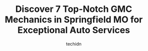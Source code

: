 ---
layout: ampstory
image: https://images.unsplash.com/photo-1573661687979-b1fe429b9da3?ixlib=rb-4.0.3&ixid=MnwxMjA3fDB8MHxwaG90by1wYWdlfHx8fGVufDB8fHx8&auto=format&fit=crop&w=640&h=853&q=80
author: techidn
featured: false
description: Looking for reliable and skilled GMC Mechanic in Springfield MO, USA? Your search ends here with the 7 best GMC Mechanic in town. With their expertise and commitment to delivering exceptiona
title: Discover 7 Top-Notch GMC Mechanics in Springfield MO for Exceptional Auto Services
cover:
   title: Discover 7 Top-Notch GMC Mechanics in Springfield MO for Exceptional Auto Services
   subtitle: Rickpate
   background: https://images.unsplash.com/photo-1573661687979-b1fe429b9da3?ixlib=rb-4.0.3&ixid=MnwxMjA3fDB8MHxwaG90by1wYWdlfHx8fGVufDB8fHx8&auto=format&fit=crop&w=640&h=853&q=80

pages: 
 - layout: thirds
   top: <h1>#1 Ricks Automotive</h1>
   bottom: "<p>I dont normally write reviews but Im so thankful to have needed to stop at Ricks. Me and the family were just passing through and we had issues with the wheels/v</p>"
   background: https://www.knot35.com/toplist/wp-content/uploads/2023/06/best-gmc-mechanic-1-in-springfield-mo-1685834660.jpeg
   backgroundblur: true
 - layout: thirds
   top: <h1>#2 Complete Automotive</h1>
   bottom: "<p>2238 E Chestnut Expy, Springfield, MO 65802, United States</p>"
   background: https://www.knot35.com/toplist/wp-content/uploads/2023/06/best-gmc-mechanic-2-in-springfield-mo-1685834660.jpeg
   cta:
      link: https://www.knot35.com/toplist/discover-7-top-notch-gmc-mechanics-in-springfield-mo-for-exceptional-auto-services/
      text: Discover 7 Top-Notch GMC Mechanics in Springfield MO for Exceptional Auto Services
 - layout: thirds
   top: <h1>#3 Budget Automotive & Radiator</h1>
   bottom: "<p>1314 E Chestnut Expy, Springfield, MO 65802, United States</p>"
   background: https://www.knot35.com/toplist/wp-content/uploads/2023/06/best-gmc-mechanic-3-in-springfield-mo-1685834660.jpeg
   cta:
      link: https://www.knot35.com/toplist/discover-7-top-notch-gmc-mechanics-in-springfield-mo-for-exceptional-auto-services/
      text: Discover 7 Top-Notch GMC Mechanics in Springfield MO for Exceptional Auto Services
 - layout: thirds
   top: <h1>#4 Bohannon Auto Services</h1>
   bottom: "<p>2323 E Bennett St, Springfield, MO 65804, United States</p>"
   background: https://images.unsplash.com/photo-1597773150796-e5c14ebecbf5?ixlib=rb-4.0.3&ixid=MnwxMjA3fDB8MHxwaG90by1wYWdlfHx8fGVufDB8fHx8&auto=format&fit=crop&w=640&h=853&q=80
   cta:
      link: https://www.knot35.com/toplist/discover-7-top-notch-gmc-mechanics-in-springfield-mo-for-exceptional-auto-services/
      text: Discover 7 Top-Notch GMC Mechanics in Springfield MO for Exceptional Auto Services
 - layout: thirds
   top: <h1>#5 J&S Automotive</h1>
   bottom: "<p>542 S Cavalier Ave, Springfield, MO 65802, United States</p>"
   background: https://images.unsplash.com/photo-1574169208507-84376144848b?ixlib=rb-4.0.3&ixid=MnwxMjA3fDB8MHxwaG90by1wYWdlfHx8fGVufDB8fHx8&auto=format&fit=crop&w=640&h=853&q=80
   cta:
      link: https://www.knot35.com/toplist/discover-7-top-notch-gmc-mechanics-in-springfield-mo-for-exceptional-auto-services/
      text: Discover 7 Top-Notch GMC Mechanics in Springfield MO for Exceptional Auto Services
 - layout: thirds
   top: <h1>#6 Ken Owen Auto Services Center</h1>
   bottom: "<p>2018 S Campbell Ave, Springfield, MO 65807, United States</p>"
   background: https://images.unsplash.com/photo-1615749413727-825b59a857b5?ixlib=rb-4.0.3&ixid=MnwxMjA3fDB8MHxwaG90by1wYWdlfHx8fGVufDB8fHx8&auto=format&fit=crop&w=640&h=853&q=80
   cta:
      link: https://www.knot35.com/toplist/discover-7-top-notch-gmc-mechanics-in-springfield-mo-for-exceptional-auto-services/
      text: Discover 7 Top-Notch GMC Mechanics in Springfield MO for Exceptional Auto Services
 - layout: thirds
   top: <h1>#7 Import Car Service</h1>
   bottom: "<p>1462 S Enterprise Ave, Springfield, MO 65804, United States</p>"
   background: https://images.unsplash.com/photo-1488554378835-f7acf46e6c98?ixlib=rb-4.0.3&ixid=MnwxMjA3fDB8MHxwaG90by1wYWdlfHx8fGVufDB8fHx8&auto=format&fit=crop&w=640&h=853&q=80
   cta:
      link: https://www.knot35.com/toplist/discover-7-top-notch-gmc-mechanics-in-springfield-mo-for-exceptional-auto-services/
      text: Discover 7 Top-Notch GMC Mechanics in Springfield MO for Exceptional Auto Services
 - layout: thirds
   middle: Continue reading...
   background: https://images.unsplash.com/photo-1604871000636-074fa5117945?ixlib=rb-4.0.3&ixid=MnwxMjA3fDB8MHxwaG90by1wYWdlfHx8fGVufDB8fHx8&auto=format&fit=crop&w=640&h=853&q=80
   cta:
      link: https://www.knot35.com/toplist/discover-7-top-notch-gmc-mechanics-in-springfield-mo-for-exceptional-auto-services/
      text: Discover 7 Top-Notch GMC Mechanics in Springfield MO for Exceptional Auto Services
      
---